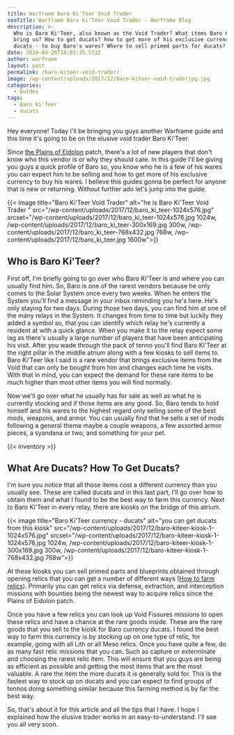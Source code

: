 ```yaml
---
title: Warframe Baro Ki'Teer Void Trader
seoTitle: Warframe Baro Ki'Teer Void Trader - Warframe Blog
description: >-
  Who is Baro Ki'Teer, also known as the Void Trader? What items Baro Ki'Teer
  bring us? How to get ducats? how to get more of his exclusive currency -
  ducats - to buy Baro's wares? Where to sell primed parts for ducats?
date: 2019-04-26T14:03:35.573Z
author: warframe
layout: post
permalink: /baro-kiteer-void-trader/
image: /wp-content/uploads/2017/12/Baro-kiteer-void-traderjpg.jpg
categories:
  - Guides
tags:
  - Baro Ki'Teer
  - ducats
---
```

Hey everyone! Today I'll be bringing you guys another Warframe guide and this time it's going to be on the elusive void trader Baro Ki'Teer.<!--more-->

Since [the Plains of Eidolon](https://warframeblog.com/get-started-plains-of-eidolon/) patch, there's a lot of new players that don't know who this vendor is or why they should care. In this guide I'll be giving you guys a quick profile of Baro so, you know who he is a few of his wares you can expect him to be selling and how to get more of his exclusive currency to buy his wares. I believe this guides gonna be perfect for anyone that is new or returning. Without further ado let's jump into the guide.

{{< image title="Baro Ki'Teer Void Trader" alt="he is Baro Ki'Teer Void Trader " src="/wp-content/uploads/2017/12/baro_ki_teer-1024x576.jpg" srcset="/wp-content/uploads/2017/12/baro_ki_teer-1024x576.jpg 1024w, /wp-content/uploads/2017/12/baro_ki_teer-300x169.jpg 300w, /wp-content/uploads/2017/12/baro_ki_teer-768x432.jpg 768w, /wp-content/uploads/2017/12/baro_ki_teer.jpg 1600w">}}

## Who is Baro Ki'Teer?

First off, I'm briefly going to go over who Baro Ki'Teer is and where you can usually find him. So, Baro is one of the rarest vendors because he only comes to the Solar System once every two weeks. When he enters the System you'll find a message in your inbox reminding you he's here. He's only staying for two days. During those two days, you can find him at one of the many relays in the System. It changes from time to time but luckily they added a symbol so, that you can identify which relay he's currently a resident at with a quick glance. When you make it to the relay expect some lag as there's usually a large number of players that have been anticipating his visit. After you wade through the pack of tenno you'll find Baro Ki'Teer at the right pillar in the middle atrium along with a few kiosks to sell items to. Baro Ki'Teer like I said is a rare vendor that brings exclusive items from the Void that can only be bought from him and changes each time he visits. With that in mind, you can expect the demand for these rare items to be much higher than most other items you will find normally.

Now we'll go over what he usually has for sale as well as what he is currently stocking and if those items are any good. So, Baro tends to hold himself and his wares to the highest regard only selling some of the best mods, weapons, and armor. You can usually find that he sells a set of mods following a general theme maybe a couple weapons, a few assorted armor pieces, a syandana or two, and something for your pet.

{{< inventory >}}

## What Are Ducats? How To Get Ducats?

I'm sure you notice that all those items cost a different currency than you usually see. These are called ducats and in this last part, I'll go over how to obtain them and what I found to be the best way to farm this currency. Next to Baro Ki'Teer in every relay, there are kiosks on the bridge of this atrium.

{{< image title="Baro Ki'Teer currency - ducats" alt="you can get ducats from this kiosk" src="/wp-content/uploads/2017/12/baro-kiteer-kiosk-1-1024x576.jpg" srcset="/wp-content/uploads/2017/12/baro-kiteer-kiosk-1-1024x576.jpg 1024w, /wp-content/uploads/2017/12/baro-kiteer-kiosk-1-300x169.jpg 300w, /wp-content/uploads/2017/12/baro-kiteer-kiosk-1-768x432.jpg 768w">}}

At these kiosks you can sell primed parts and blueprints obtained through opening relics that you can get a number of different ways ([How to farm relics](https://warframeblog.com/how-to-farm-relics/)). Primarily you can get relics via defense, extraction, and interception missions with bounties being the newest way to acquire relics since the Plains of Eidolon patch.

Once you have a few relics you can look up Void Fissures missions to open these relics and have a chance at the rare goods inside. These are the rare goods that you sell to the kiosk for Baro currency ducats. I found the best way to farm this currency is by stocking up on one type of relic, for example, going with all Lith or all Meso relics. Once you have quite a few, do as many fast relic missions that you can. Such as capture or exterminate and choosing the rarest relic item. This will ensure that you guys are being as efficient as possible and getting the most items that are the most valuable. A rare the item the more ducats it is generally sold for. This is the fastest way to stock up on ducats and you can expect to find groups of tennos doing something similar because this farming method is by far the best way.

So, that's about it for this article and all the tips that I have. I hope I explained how the elusive trader works in an easy-to-understand. I'll see you all very soon.
